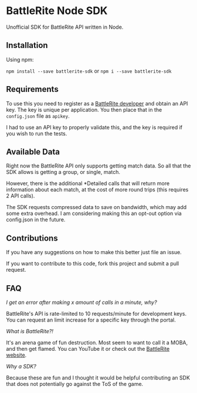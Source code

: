 # BattleRite Node SDK

Unofficial SDK for BattleRite API written in Node.

## Installation

Using npm:

`npm install --save battlerite-sdk` or `npm i --save battlerite-sdk`

## Requirements

To use this you need to register as a [BattleRite developer](https://developer.battlerite.com/) and obtain an API key.  The key is unique per application.  You then place that in the `config.json` file as `apikey`.

I had to use an API key to properly validate this, and the key is required if you wish to run the tests.

## Available Data

Right now the BattleRite API only supports getting match data.  So all that the SDK allows is getting a group, or single, match.

However, there is the additional *Detailed calls that will return more information about each match, at the cost of more round trips (this requires 2 API calls).

The SDK requests compressed data to save on bandwidth, which may add some extra overhead.  I am considering making this an opt-out option via config.json in the future.

## Contributions

If you have any suggestions on how to make this better just file an issue.

If you want to contribute to this code, fork this project and submit a pull request.

## FAQ

*I get an error after making x amount of calls in a minute, why?*

BattleRite's API is rate-limited to 10 requests/minute for development keys.  You can request an limit increase for a specific key through the portal.

*What is BattleRite?!*

It's an arena game of fun destruction.  Most seem to want to call it a MOBA, and then get flamed.  You can YouTube it or check out the [BattleRite website](http://www.battlerite.com).

*Why a SDK?*

Because these are fun and I thought it would be helpful contributing an SDK that does not potentially go against the ToS of the game.